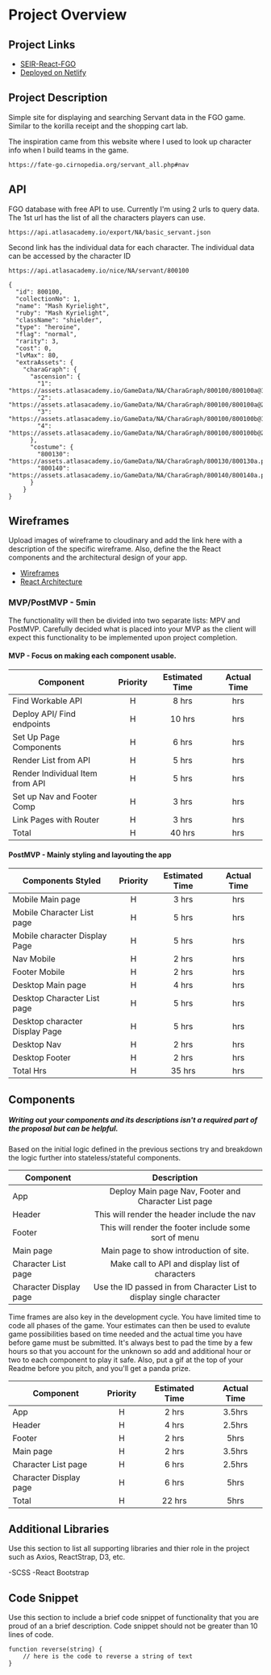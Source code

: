 # Project Overview

## Project Links

- [SEIR-React-FGO](https://github.com/aria414/seir-react-fgo)
- [Deployed on Netlify](https://seir-react-fgo.netlify.app/)

## Project Description

Simple site for displaying and searching Servant data in the FGO game. Similar to the korilla receipt and the shopping cart lab.

The inspiration came from this website where I used to look up character info when I build teams in the game.

```
https://fate-go.cirnopedia.org/servant_all.php#nav
```

## API

FGO database with free API to use. Currently I'm using 2 urls to query data. The 1st url has the list of all the characters players can use.

```
https://api.atlasacademy.io/export/NA/basic_servant.json
```

Second link has the individual data for each character. The individual data can be accessed by the character ID

```
https://api.atlasacademy.io/nice/NA/servant/800100
```

```
{
  "id": 800100,
  "collectionNo": 1,
  "name": "Mash Kyrielight",
  "ruby": "Mash Kyrielight",
  "className": "shielder",
  "type": "heroine",
  "flag": "normal",
  "rarity": 3,
  "cost": 0,
  "lvMax": 80,
  "extraAssets": {
    "charaGraph": {
      "ascension": {
        "1": "https://assets.atlasacademy.io/GameData/NA/CharaGraph/800100/800100a@1.png",
        "2": "https://assets.atlasacademy.io/GameData/NA/CharaGraph/800100/800100a@2.png",
        "3": "https://assets.atlasacademy.io/GameData/NA/CharaGraph/800100/800100b@1.png",
        "4": "https://assets.atlasacademy.io/GameData/NA/CharaGraph/800100/800100b@2.png"
      },
      "costume": {
        "800130": "https://assets.atlasacademy.io/GameData/NA/CharaGraph/800130/800130a.png",
        "800140": "https://assets.atlasacademy.io/GameData/NA/CharaGraph/800140/800140a.png"
      }
    }
}
```

## Wireframes

Upload images of wireframe to cloudinary and add the link here with a description of the specific wireframe. Also, define the the React components and the architectural design of your app.

- [Wireframes](https://drive.google.com/drive/folders/14mjyCnoGD-uqrOlGJEYve3-fOqMsxhI8?usp=sharing)
- [React Architecture](https://drive.google.com/drive/folders/1G3Tq8J_I8Lv_ljFvDZv2ms7wyXtOmVqo?usp=sharing)

### MVP/PostMVP - 5min

The functionality will then be divided into two separate lists: MPV and PostMVP. Carefully decided what is placed into your MVP as the client will expect this functionality to be implemented upon project completion.

#### MVP - Focus on making each component usable.

| Component                       | Priority | Estimated Time | Actual Time |
| ------------------------------- | :------: | :------------: | :---------: |
| Find Workable API               |    H     |     8 hrs      |     hrs     |
| Deploy API/ Find endpoints      |    H     |     10 hrs     |     hrs     |
| Set Up Page Components          |    H     |     6 hrs      |     hrs     |
| Render List from API            |    H     |     5 hrs      |     hrs     |
| Render Individual Item from API |    H     |     5 hrs      |     hrs     |
| Set up Nav and Footer Comp      |    H     |     3 hrs      |     hrs     |
| Link Pages with Router          |    H     |     3 hrs      |     hrs     |
| Total                           |    H     |     40 hrs     |     hrs     |

#### PostMVP - Mainly styling and layouting the app

| Components Styled              | Priority | Estimated Time | Actual Time |
| ------------------------------ | :------: | :------------: | :---------: |
| Mobile Main page               |    H     |     3 hrs      |     hrs     |
| Mobile Character List page     |    H     |     5 hrs      |     hrs     |
| Mobile character Display Page  |    H     |     5 hrs      |     hrs     |
| Nav Mobile                     |    H     |     2 hrs      |     hrs     |
| Footer Mobile                  |    H     |     2 hrs      |     hrs     |
| Desktop Main page              |    H     |     4 hrs      |     hrs     |
| Desktop Character List page    |    H     |     5 hrs      |     hrs     |
| Desktop character Display Page |    H     |     5 hrs      |     hrs     |
| Desktop Nav                    |    H     |     2 hrs      |     hrs     |
| Desktop Footer                 |    H     |     2 hrs      |     hrs     |
| Total Hrs                      |    H     |     35 hrs     |     hrs     |

## Components

##### Writing out your components and its descriptions isn't a required part of the proposal but can be helpful.

Based on the initial logic defined in the previous sections try and breakdown the logic further into stateless/stateful components.

| Component              |                             Description                              |
| ---------------------- | :------------------------------------------------------------------: |
| App                    |         Deploy Main page Nav, Footer and Character List page         |
| Header                 |             This will render the header include the nav              |
| Footer                 |        This will render the footer include some sort of menu         |
| Main page              |               Main page to show introduction of site.                |
| Character List page    |           Make call to API and display list of characters            |
| Character Display page | Use the ID passed in from Character List to display single character |

Time frames are also key in the development cycle. You have limited time to code all phases of the game. Your estimates can then be used to evalute game possibilities based on time needed and the actual time you have before game must be submitted. It's always best to pad the time by a few hours so that you account for the unknown so add and additional hour or two to each component to play it safe. Also, put a gif at the top of your Readme before you pitch, and you'll get a panda prize.

| Component              | Priority | Estimated Time | Actual Time |
| ---------------------- | :------: | :------------: | :---------: |
| App                    |    H     |     2 hrs      |   3.5hrs    |
| Header                 |    H     |     4 hrs      |   2.5hrs    |
| Footer                 |    H     |     2 hrs      |    5hrs     |
| Main page              |    H     |     2 hrs      |   3.5hrs    |
| Character List page    |    H     |     6 hrs      |   2.5hrs    |
| Character Display page |    H     |     6 hrs      |    5hrs     |
| Total                  |    H     |     22 hrs     |    5hrs     |

## Additional Libraries

Use this section to list all supporting libraries and thier role in the project such as Axios, ReactStrap, D3, etc.

-SCSS
-React Bootstrap

## Code Snippet

Use this section to include a brief code snippet of functionality that you are proud of an a brief description. Code snippet should not be greater than 10 lines of code.

```
function reverse(string) {
	// here is the code to reverse a string of text
}
```
